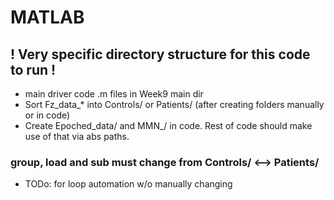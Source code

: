 # MATLAB

## ! Very specific directory structure for this code to run !
- main driver code .m files in Week9 main dir
- Sort Fz_data_* into Controls/ or Patients/ (after creating folders manually or in code)
- Create Epoched_data/ and MMN_/ in code. Rest of code should make use of that via abs paths.

### group, load and sub must change from Controls/ <--> Patients/
- TODo: for loop automation w/o manually changing
